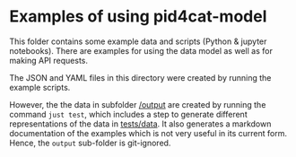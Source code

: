# Examples of using pid4cat-model

This folder contains some example data and scripts (Python & jupyter notebooks).
There are examples for using the data model as well as for making API requests.

The JSON and YAML files in this directory were created by running the example scripts.

However, the the data in subfolder [/output](/output) are created by running the command `just test`,
which includes a step to generate different representations of the data in [tests/data](../tests/data/).
It also generates a markdown documentation of the examples which is not very useful in its current form.
Hence, the `output` sub-folder is git-ignored.
